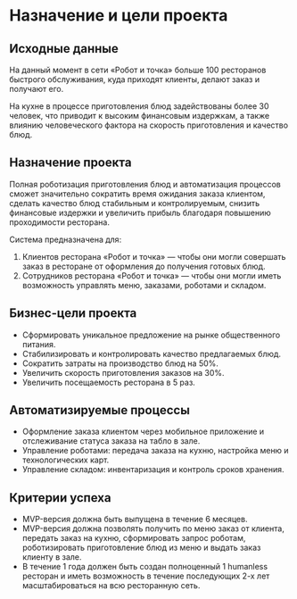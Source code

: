 # Назначение и цели проекта

## Исходные данные

На данный момент в сети «Робот и точка» больше 100 ресторанов быстрого обслуживания, куда приходят клиенты, делают заказ и получают его.

На кухне в процессе приготовления блюд задействованы более 30 человек, что приводит к высоким финансовым издержкам, а также влиянию человеческого фактора на скорость приготовления и качество блюд.

## Назначение проекта

Полная роботизация приготовления блюд и автоматизация процессов сможет значительно сократить время ожидания заказа клиентом, сделать качество блюд стабильным и контролируемым, снизить финансовые издержки и увеличить прибыль благодаря повышению проходимости ресторана.

Система предназначена для:

1. Клиентов ресторана «Робот и точка» — чтобы они могли совершать заказ в ресторане от оформления до получения готовых блюд.
2. Сотрудников ресторана «Робот и точка» — чтобы они могли иметь возможность управлять меню, заказами, роботами и складом.

## Бизнес-цели проекта

- Сформировать уникальное предложение на рынке общественного питания.
- Стабилизировать и контролировать качество предлагаемых блюд.
- Сократить затраты на производство блюд на 50%.
- Увеличить скорость приготовления заказов на 30%.
-  Увеличить посещаемость ресторана в 5 раз.

## Автоматизируемые процессы

- Оформление заказа клиентом через мобильное приложение и отслеживание статуса заказа на табло в зале.
- Управление роботами: передача заказа на кухню, настройка меню и технологических карт.
- Управление складом: инвентаризация и контроль сроков хранения.

## Критерии успеха

- MVP-версия должна быть выпущена в течение 6 месяцев.
- MVP-версия должна позволять получить по меню заказ от клиента, передать заказ на кухню, сформировать запрос роботам, роботизировать приготовление блюд из меню и выдать заказ клиенту в зале.
- В течение 1 года должен быть создан полноценный 1 humanless ресторан и иметь возможность в течение последующих 2-х лет масштабироваться на всю ресторанную сеть.